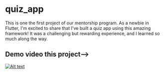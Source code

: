# quiz_app

This is one the first project of our mentorship program. As a newbie in Flutter, I'm excited to share that I've built a quiz app using this amazing framework! It was a challenging but rewarding experience, and I learned so much along the way.

## Demo video this project-->
[![Alt text](https://img.youtube.com/vi/_lOO6UftE8w/0.jpg)](https://www.youtube.com/watch?v=rdTJkLNMgZg)



